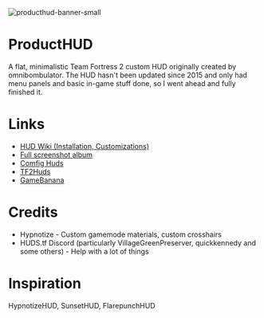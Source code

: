 ![producthud-banner-small](https://github.com/user-attachments/assets/33edb1e8-9ae3-4d0d-bc95-a6d9330c2896)

# ProductHUD

A flat, minimalistic Team Fortress 2 custom HUD originally created by omnibombulator. The HUD hasn't been updated since 2015 and only had menu panels and basic in-game stuff done, so I went ahead and fully finished it.

# Links

* [HUD Wiki (Installation, Customizations)](https://github.com/Kruphixx/producthud/wiki)
* [Full screenshot album](https://imgur.com/a/mZHn0Kw)
* [Comfig Huds](https://comfig.app/huds/page/producthud/)
* [TF2Huds](https://tf2huds.dev/hud/ProductHUD)
* [GameBanana](https://gamebanana.com/mods/512356)

# Credits

* Hypnotize - Custom gamemode materials, custom crosshairs
* HUDS.tf Discord (particularly VillageGreenPreserver, quickkennedy and some others) - Help with a lot of things

# Inspiration

HypnotizeHUD, SunsetHUD, FlarepunchHUD
